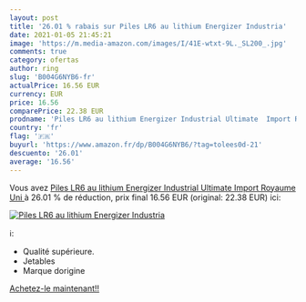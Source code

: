 ```yaml
---
layout: post
title: '26.01 % rabais sur Piles LR6 au lithium Energizer Industria'
date: 2021-01-05 21:45:21
image: 'https://m.media-amazon.com/images/I/41E-wtxt-9L._SL200_.jpg'
comments: true
category: ofertas
author: ring
slug: 'B004G6NYB6-fr'
actualPrice: 16.56 EUR
currency: EUR
price: 16.56
comparePrice: 22.38 EUR
prodname: 'Piles LR6 au lithium Energizer Industrial Ultimate  Import Royaume Uni '
country: 'fr'
flag: '🇫🇷'
buyurl: 'https://www.amazon.fr/dp/B004G6NYB6/?tag=tolees0d-21'
descuento: '26.01'
average: '16.56'
---
```


Vous avez [Piles LR6 au lithium Energizer Industrial Ultimate  Import Royaume Uni ](https://www.amazon.fr/dp/B004G6NYB6/?tag=tolees0d-21)  à  26.01 % de réduction, prix final  16.56 EUR (original: 22.38 EUR) ici:

[![Piles LR6 au lithium Energizer Industria](https://m.media-amazon.com/images/I/41E-wtxt-9L._SL200_.jpg)](https://www.amazon.fr/dp/B004G6NYB6/?tag=tolees0d-21)

ℹ️:

- Qualité supérieure.
- Jetables
- Marque dorigine

[Achetez-le maintenant!!](https://www.amazon.fr/dp/B004G6NYB6/?tag=tolees0d-21)
